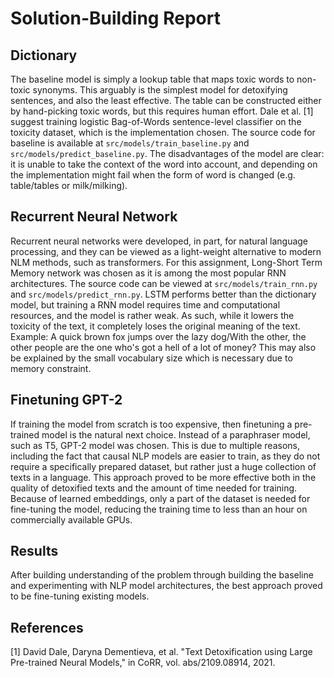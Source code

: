 # Solution-Building Report

## Dictionary

The baseline model is simply a lookup table that maps toxic words to non-toxic synonyms. This arguably is the simplest model for detoxifying sentences, and also the least effective. The table can be constructed either by hand-picking toxic words, but this requires human effort. Dale et al. [1] suggest training logistic Bag-of-Words sentence-level classifier on the toxicity dataset, which is the implementation chosen. The source code for baseline is available at `src/models/train_baseline.py` and `src/models/predict_baseline.py`. The disadvantages of the model are clear: it is unable to take the context of the word into account, and depending on the implementation might fail when the form of word is changed (e.g. table/tables or milk/milking).

## Recurrent Neural Network

Recurrent neural networks were developed, in part, for natural language processing, and they can be viewed as a light-weight alternative to modern NLM methods, such as transformers. For this assignment, Long-Short Term Memory network was chosen as it is among the most popular RNN architectures. The source code can be viewed at `src/models/train_rnn.py` and `src/models/predict_rnn.py`. LSTM performs better than the dictionary model, but training a RNN model requires time and computational resources, and the model is rather weak. As such, while it lowers the toxicity of the text, it completely loses the original meaning of the text. Example: A quick brown fox jumps over the lazy dog/With the other, the other people are the one who's got a hell of a lot of money? This may also be explained by the small vocabulary size which is necessary due to memory constraint.

## Finetuning GPT-2

If training the model from scratch is too expensive, then finetuning a pre-trained model is the natural next choice. Instead of a paraphraser model, such as T5, GPT-2 model was chosen. This is due to multiple reasons, including the fact that causal NLP models are easier to train, as they do not require a specifically prepared dataset, but rather just a huge collection of texts in a language. This approach proved to be more effective both in the quality of detoxified texts and the amount of time needed for training. Because of learned embeddings, only a part of the dataset is needed for fine-tuning the model, reducing the training time to less than an hour on commercially available GPUs.

## Results

After building understanding of the problem through building the baseline and experimenting with NLP model architectures, the best approach proved to be fine-tuning existing models.

## References

[1] David Dale, Daryna Dementieva, et al. "Text Detoxification using Large Pre-trained Neural Models," in CoRR, vol. abs/2109.08914, 2021.
